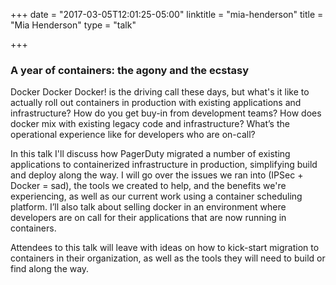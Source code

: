 +++
date = "2017-03-05T12:01:25-05:00"
linktitle = "mia-henderson"
title = "Mia Henderson"
type = "talk"

+++

<div class="span-15  ">
  <div class="span-15  last ">
  <h3>A year of containers: the agony and the ecstasy</h3>

<p>Docker Docker Docker! is the driving call these days, but what's it like to actually roll out containers in production with existing applications and infrastructure? How do you get buy-in from development teams? How does docker mix with existing legacy code and infrastructure? What’s the operational experience like for developers who are on-call?</p>

<p>In this talk I'll discuss how PagerDuty migrated a number of existing applications to containerized infrastructure in production, simplifying build and deploy along the way. I will go over the issues we ran into (IPSec + Docker = sad), the tools we created to help, and the benefits we're experiencing, as well as our current work using a container scheduling platform. I’ll also talk about selling docker in an environment where developers are on call for their applications that are now running in containers.</p>

<p>Attendees to this talk will leave with ideas on how to kick-start migration to containers in their organization, as well as the tools they will need to build or find along the way.</p>

  </div>
</div>

